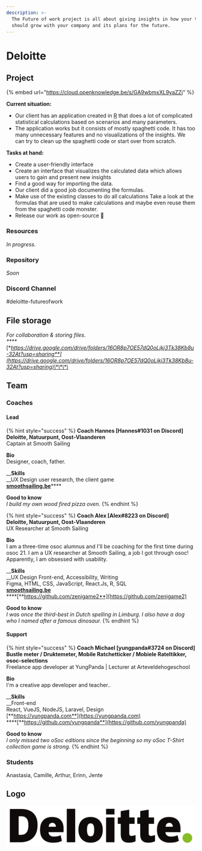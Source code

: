 ```yaml
---
description: >-
  The Future of work project is all about giving insights in how your team
  should grow with your company and its plans for the future.
---
```


# Deloitte

## Project

{% embed url="https://cloud.openknowledge.be/s/GA9wbmxXL9yaZZj" %}

**Current situation:**

* Our client has an application created in [R](https://en.wikipedia.org/wiki/R_%28programming_language%29) that does a lot of complicated statistical calculations based on scenarios and many parameters.
* The application works but it consists of mostly spaghetti code. It has too many unnecessary features and no visualizations of the insights. We can try to clean up the spaghetti code or start over from scratch. 

**Tasks at hand:**

* Create a user-friendly interface
* Create an interface that visualizes the calculated data which allows users to gain and present new insights
* Find a good way for importing the data.
* Our client did a good job documenting the formulas. 
* Make use of the existing classes to do all calculations Take a look at the formulas that are used to make calculations and maybe even reuse them from the spaghetti code monster.   
* Release our work as open-source 💪

### Resources

_In progress._

### Repository

_Soon_

### **Discord Channel**

\#deloitte-futureofwork

## File storage

_For collaboration & storing files.  
****_[**https://drive.google.com/drive/folders/16OR8p7OE57dQ0oLjkj3Tk38Kb8u-32At?usp=sharing**](https://drive.google.com/drive/folders/16OR8p7OE57dQ0oLjkj3Tk38Kb8u-32At?usp=sharing)\*\*\*\*

## Team

### Coaches

#### Lead

{% hint style="success" %}
**Coach Hannes \[Hannes\#1031 on Discord\]  
Deloitte, Natuurpunt, Oost-Vlaanderen**  
Captain at Smooth Sailing   
  
**Bio**  
Designer, coach, father.  
  
__**Skills**  
__UX Design user research, the client game  
[**smoothsailing.be**](https://www.smoothsailing.be/)\*\*\*\*

**Good to know**  
_I build my own wood fired pizza oven._
{% endhint %}

{% hint style="success" %}
**Coach Alex \[AIex\#8223 on Discord\]  
Deloitte, Natuurpunt, Oost-Vlaanderen**  
UX Researcher at Smooth Sailing   
  
**Bio**  
I am a three-time osoc alumnus and I'll be coaching for the first time during osoc 21. I am a UX researcher at Smooth Sailing, a job I got through osoc! Apparently, I am obsessed with usability.  
  
__**Skills**  
__UX Design Front-end, Accessibility, Writing  
Figma, HTML, CSS, JavaScript, React.Js, R, SQL  
[**smoothsailing.be**](https://www.smoothsailing.be/)  
****[**https://github.com/zenigame2**](https://github.com/zenigame2)  
  
**Good to know**  
_I was once the third-best in Dutch spelling in Limburg. I also have a dog who I named after a famous dinosaur._
{% endhint %}

#### Support

{% hint style="success" %}
**Coach Michael \[yungpanda\#3724 on Discord\]  
Bustle meter / Druktemeter, Mobile Ratchetticker / Mobiele Rateltikker, osoc-selections**  
Freelance app developer at YungPanda \| Lecturer at Arteveldehogeschool  
  
**Bio**  
I'm a creative app developer and teacher..  
  
__**Skills**  
__Front-end  
React, VueJS, NodeJS, Laravel, Design  
[**https://yungpanda.com**](https://yungpanda.com)  
****[**https://github.com/yungpanda**](https://github.com/yungpanda)  
  
**Good to know**  
_I only missed two oSoc editions since the beginning so my oSoc T-Shirt collection game is strong._
{% endhint %}

### Students

Anastasia, Camille, Arthur, Erinn, Jente

## Logo

![](../.gitbook/assets/deloitte-logo%20%281%29.svg)





